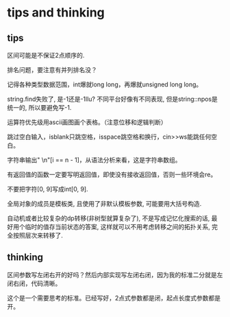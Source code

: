 # tips and thinking

## tips

区间可能是不保证2点顺序的.

排名问题，要注意有并列排名没？

记得各种类型数据范围，int爆就long long，再爆就unsigned long long。

string.find失败了, 是-1还是-1llu? 不同平台好像有不同表现, 但是string::npos是统一的, 所以要避免写-1.

运算符优先级用ascii画图画个表格。（注意位移和逻辑判断）

跳过空白输入，isblank只跳空格，isspace跳空格和换行，cin\>\>ws能跳任何空白。

字符串输出" \n"[i == n - 1]，从语法分析来看，这是字符串数组。

有返回值的函数一定要写明返回值，即使没有接收返回值，否则一些环境会re。

不要把字符\[0, 9\]写成int\[0, 9\].

全局对象的成员是模板类, 且使用了非默认模板参数, 可能要用大括号构造.

自动机或者比较复杂的dp转移(非树型就算复杂了), 不是写成记忆化搜索的话, 最好用个临时的值存当前状态的答案, 这样就可以不用考虑转移之间的拓扑关系, 完全按照层次来转移了.

## thinking

区间参数写左闭右开的好吗？然后内部实现写左闭右闭，因为我的标准二分就是左闭右闭，代码清晰。

这个是一个需要思考的标准。已经写好，2点式参数都是闭，起点长度式参数都是开。